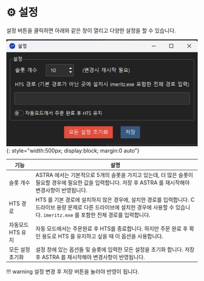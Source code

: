 # ⚙️ 설정

설정 버튼을 클릭하면 아래와 같은 창이 열리고 다양한 설정을 할 수 있습니다.

![](images/settings.png){: style="width:500px; display:block; margin:0 auto"}

| 기능 |설명 |
|-----|----|
|슬롯 개수| ASTRA 에서는 기본적으로 5개의 슬롯을 가지고 있는데, 더 많은 슬롯이 필요할 경우에 필요한 값을 입력합니다. 저장 후 ASTRA 를 재시작해야 변경사항이 반영됩니다.|
|HTS 경로| HTS 를 기본 경로에 설치하지 않은 경우에, 설치한 경로를 입력합니다. C드라이브 용량 문제로 다른 드라이브에 설치한 경우에 사용할 수 있습니다. `imeritz.exe` 를 포함한 전체 경로를 입력합니다.
|자동모드 HTS 유지| 자동 모드에서는 주문완료 후 HTS를 종료합니다. 하지만 주문 완료 후 확인 용도로 HTS 를 유지하고 싶을 때 이 옵션을 사용합니다.|
|모든 설정 초기화|설정 창에 있는 옵션들 및 슬롯에 입력한 모든 설정을 초기화 합니다. 저장 후 ASTRA 를 재시작해야 변경사항이 반영됩니다.| 

!!! warning 
    설정 변경 후 저장 버튼을 눌러야 반영이 됩니다.

